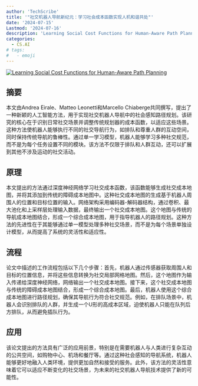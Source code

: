 ```yaml
---
author: 'TechScribe'
title: '"社交机器人导航新纪元：学习社会成本函数实现人机和谐共处"'
date: '2024-07-15'
Lastmod: '2024-07-16'
description: 'Learning Social Cost Functions for Human-Aware Path Planning'
categories:
  - CS.AI
# tags:
#   - emoji
---
```


[![Learning Social Cost Functions for Human-Aware Path Planning](https://arxiv-research-1301205113.cos.ap-guangzhou.myqcloud.com/images/2407.10547v1.pdf_0.jpg)](https://arxiv.org/abs/2407.10547v1)

## 摘要

本文由Andrea Eirale、Matteo Leonetti和Marcello Chiaberge共同撰写，提出了一种新颖的人工智能方法，用于实现社交机器人导航中的社会感知路径规划。该研究的核心在于识别日常社交场景并调整传统规划器的成本函数，以适应这些场景。这种方法使机器人能够执行不同的社交导航行为，如排队和尊重人群的互动空间，同时保持传统导航的鲁棒性。通过单一学习模型，机器人能够学习多种社交规范，而不是为每个任务设置不同的模块。该方法不仅限于排队和人群互动，还可以扩展到其他不涉及运动的社交活动。<!--more-->

## 原理

本文提出的方法通过深度神经网络学习社交成本函数，该函数能够生成社交成本地图，并将其添加到传统的障碍成本地图中。这种社交成本地图的生成基于机器人周围人的位置和目标位置的输入。网络架构采用编码器-解码器结构，通过卷积、最大池化和上采样层处理输入数据，最终输出一个社交成本地图。这个地图与传统的导航成本地图结合，形成一个综合成本地图，用于指导机器人的路径规划。这种方法的先进性在于其能够通过单一模型处理多种社交场景，而不是为每个场景单独设计模型，从而提高了系统的灵活性和适应性。

## 流程

论文中描述的工作流程包括以下几个步骤：首先，机器人通过传感器获取周围人和目标的位置信息，并将这些信息转换为社交局部网格地图。然后，这个地图作为输入传递给深度神经网络，网络输出一个社交成本地图。接下来，这个社交成本地图与传统的障碍成本地图结合，形成一个综合成本地图。最后，机器人使用这个综合成本地图进行路径规划，确保其导航行为符合社交规范。例如，在排队场景中，机器人会识别排队的人群，并生成一个U形的高成本区域，迫使机器人只能在队列后方排队，从而避免插队行为。

## 应用

该论文提出的方法具有广泛的应用前景，特别是在需要机器人与人类进行复杂互动的公共空间，如购物中心、机场和餐厅等。通过这种社会感知的导航系统，机器人能够更好地融入人类环境，提供更加自然和接受的服务。此外，该方法的灵活性意味着它可以适应不断变化的社交场景，为未来的社交机器人导航技术提供了新的可能性。